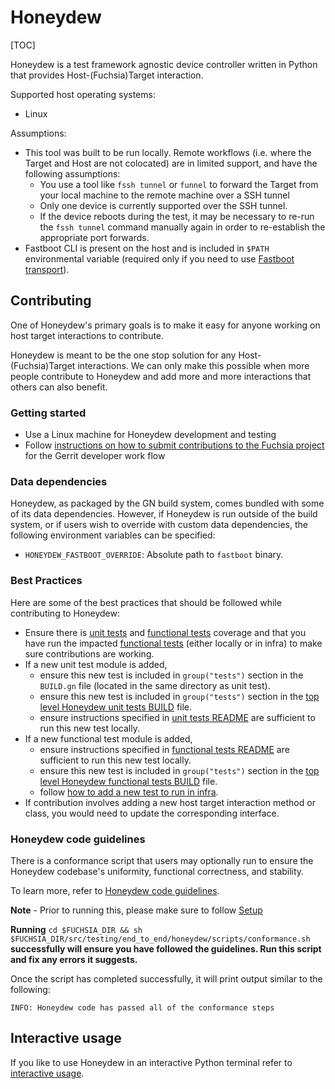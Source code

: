 # Honeydew

[TOC]

Honeydew is a test framework agnostic device controller written in Python that
provides Host-(Fuchsia)Target interaction.

Supported host operating systems:
* Linux

Assumptions:
* This tool was built to be run locally. Remote workflows (i.e. where the Target
  and Host are not colocated) are in limited support, and have the following
  assumptions:
    * You use a tool like `fssh tunnel` or `funnel` to forward the Target from
      your local machine to the remote machine over a SSH tunnel
    * Only one device is currently supported over the SSH tunnel.
    * If the device reboots during the test, it may be necessary to re-run
      the `fssh tunnel` command manually again in order to re-establish the
      appropriate port forwards.
* Fastboot CLI is present on the host and is included in `$PATH` environmental
  variable (required only if you need to use [Fastboot transport]).

## Contributing

One of Honeydew's primary goals is to make it easy for anyone working on
host target interactions to contribute.

Honeydew is meant to be the one stop solution for any Host-(Fuchsia)Target
interactions. We can only make this possible when more people contribute to
Honeydew and add more and more interactions that others can also benefit.

### Getting started

* Use a Linux machine for Honeydew development and testing
* Follow [instructions on how to submit contributions to the Fuchsia project]
  for the Gerrit developer work flow

### Data dependencies

Honeydew, as packaged by the GN build system, comes bundled with some of its
data dependencies. However, if Honeydew is run outside of the build system, or
if users wish to override with custom data dependencies, the following
environment variables can be specified:
*  `HONEYDEW_FASTBOOT_OVERRIDE`: Absolute path to `fastboot` binary.

### Best Practices

Here are some of the best practices that should be followed while contributing
to Honeydew:
* Ensure there is [unit tests][unit tests] and
  [functional tests][functional tests] coverage and that you have run the
  impacted [functional tests][functional tests] (either locally or in infra) to
  make sure contributions are working.
* If a new unit test module is added,
  * ensure this new test is included in `group("tests")` section in the
    `BUILD.gn` file (located in the same directory as unit test).
  * ensure this new test is included in `group("tests")` section in the
    [top level Honeydew unit tests BUILD][top level Honeydew unit tests BUILD]
    file.
  * ensure instructions specified in [unit tests README][unit tests README]
    are sufficient to run this new test locally.
* If a new functional test module is added,
  * ensure instructions specified in
    [functional tests README][functional tests README] are sufficient to
    run this new test locally.
  * ensure this new test is included in `group("tests")` section in the
    [top level Honeydew functional tests BUILD][top level Honeydew functional tests BUILD]
    file.
  * follow
    [how to add a new test to run in infra][how to add a new test to run in infra].
* If contribution involves adding a new host target interaction method or class,
  you would need to update the corresponding interface.

### Honeydew code guidelines

There is a conformance script that users may optionally run to ensure the
Honeydew codebase's uniformity, functional correctness, and stability.

To learn more, refer to [Honeydew code guidelines](markdowns/code_guidelines.md).

**Note** - Prior to running this, please make sure to follow
[Setup](markdowns/interactive_usage.md#Setup)

**Running** `cd $FUCHSIA_DIR && sh $FUCHSIA_DIR/src/testing/end_to_end/honeydew/scripts/conformance.sh`
**successfully will ensure you have followed the guidelines. Run this script**
**and fix any errors it suggests.**

Once the script has completed successfully, it will print output similar to the
following:
```shell
INFO: Honeydew code has passed all of the conformance steps
```

## Interactive usage

If you like to use Honeydew in an interactive Python terminal refer to
[interactive usage](markdowns/interactive_usage.md).

[Best Practices]: #Best-Practices

[conformance.sh]: #honeydew-code-guidelines

[Honeydew code guidelines]: #honeydew-code-guidelines

[unit tests]: tests/unit_tests/

[unit tests README]: tests/unit_tests/README.md

[top level Honeydew unit tests BUILD]: tests/unit_tests/BUILD.gn

[functional tests]: tests/functional_tests/

[functional tests README]: tests/functional_tests/README.md

[how to add a new test to run in infra]: tests/functional_tests/README.md#How-to-add-a-new-test-to-run-in-infra

[top level Honeydew functional tests BUILD]: tests/functional_tests/BUILD.gn

[instructions on how to submit contributions to the Fuchsia project]: https://fuchsia.dev/fuchsia-src/development/source_code/contribute_changes

[Fastboot transport]: markdowns/fastboot.md
